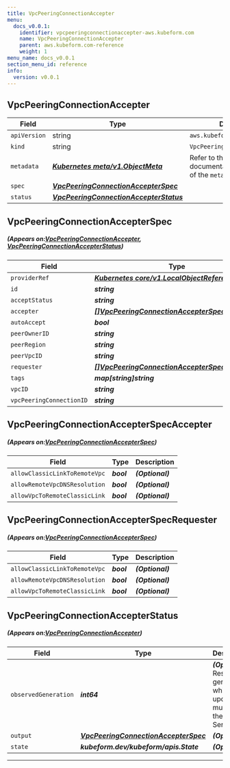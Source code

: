 ```yaml
---
title: VpcPeeringConnectionAccepter
menu:
  docs_v0.0.1:
    identifier: vpcpeeringconnectionaccepter-aws.kubeform.com
    name: VpcPeeringConnectionAccepter
    parent: aws.kubeform.com-reference
    weight: 1
menu_name: docs_v0.0.1
section_menu_id: reference
info:
  version: v0.0.1
---
```


## VpcPeeringConnectionAccepter
| Field | Type | Description |
| ------ | ----- | ----------- |
| `apiVersion` | string | `aws.kubeform.com/v1alpha1` |
|    `kind` | string | `VpcPeeringConnectionAccepter` |
| `metadata` | ***[Kubernetes meta/v1.ObjectMeta](https://kubernetes.io/docs/reference/generated/kubernetes-api/v1.13/#objectmeta-v1-meta)***|Refer to the Kubernetes API documentation for the fields of the `metadata` field.|
| `spec` | ***[VpcPeeringConnectionAccepterSpec](#VpcPeeringConnectionAccepterSpec)***||
| `status` | ***[VpcPeeringConnectionAccepterStatus](#VpcPeeringConnectionAccepterStatus)***||
## VpcPeeringConnectionAccepterSpec
##### (Appears on:[VpcPeeringConnectionAccepter](#VpcPeeringConnectionAccepter), [VpcPeeringConnectionAccepterStatus](#VpcPeeringConnectionAccepterStatus))
| Field | Type | Description |
| ------ | ----- | ----------- |
| `providerRef` | ***[Kubernetes core/v1.LocalObjectReference](https://kubernetes.io/docs/reference/generated/kubernetes-api/v1.13/#localobjectreference-v1-core)***||
| `id` | ***string***||
| `acceptStatus` | ***string***| ***(Optional)*** |
| `accepter` | ***[[]VpcPeeringConnectionAccepterSpecAccepter](#VpcPeeringConnectionAccepterSpecAccepter)***| ***(Optional)*** |
| `autoAccept` | ***bool***| ***(Optional)*** |
| `peerOwnerID` | ***string***| ***(Optional)*** |
| `peerRegion` | ***string***| ***(Optional)*** |
| `peerVpcID` | ***string***| ***(Optional)*** |
| `requester` | ***[[]VpcPeeringConnectionAccepterSpecRequester](#VpcPeeringConnectionAccepterSpecRequester)***| ***(Optional)*** |
| `tags` | ***map[string]string***| ***(Optional)*** |
| `vpcID` | ***string***| ***(Optional)*** |
| `vpcPeeringConnectionID` | ***string***||
## VpcPeeringConnectionAccepterSpecAccepter
##### (Appears on:[VpcPeeringConnectionAccepterSpec](#VpcPeeringConnectionAccepterSpec))
| Field | Type | Description |
| ------ | ----- | ----------- |
| `allowClassicLinkToRemoteVpc` | ***bool***| ***(Optional)*** |
| `allowRemoteVpcDNSResolution` | ***bool***| ***(Optional)*** |
| `allowVpcToRemoteClassicLink` | ***bool***| ***(Optional)*** |
## VpcPeeringConnectionAccepterSpecRequester
##### (Appears on:[VpcPeeringConnectionAccepterSpec](#VpcPeeringConnectionAccepterSpec))
| Field | Type | Description |
| ------ | ----- | ----------- |
| `allowClassicLinkToRemoteVpc` | ***bool***| ***(Optional)*** |
| `allowRemoteVpcDNSResolution` | ***bool***| ***(Optional)*** |
| `allowVpcToRemoteClassicLink` | ***bool***| ***(Optional)*** |
## VpcPeeringConnectionAccepterStatus
##### (Appears on:[VpcPeeringConnectionAccepter](#VpcPeeringConnectionAccepter))
| Field | Type | Description |
| ------ | ----- | ----------- |
| `observedGeneration` | ***int64***| ***(Optional)*** Resource generation, which is updated on mutation by the API Server.|
| `output` | ***[VpcPeeringConnectionAccepterSpec](#VpcPeeringConnectionAccepterSpec)***| ***(Optional)*** |
| `state` | ***kubeform.dev/kubeform/apis.State***| ***(Optional)*** |
---
